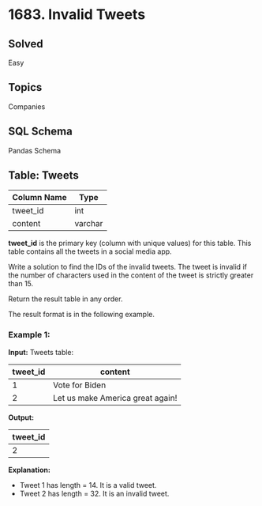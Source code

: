 # 1683. Invalid Tweets

## Solved
Easy

## Topics
Companies

## SQL Schema
Pandas Schema

## Table: Tweets

| Column Name | Type    |
|-------------|---------|
| tweet_id    | int     |
| content     | varchar |

**tweet_id** is the primary key (column with unique values) for this table. This table contains all the tweets in a social media app.

Write a solution to find the IDs of the invalid tweets. The tweet is invalid if the number of characters used in the content of the tweet is strictly greater than 15.

Return the result table in any order.

The result format is in the following example.

### Example 1:

**Input:**
Tweets table:

| tweet_id | content                          |
|----------|----------------------------------|
| 1        | Vote for Biden                   |
| 2        | Let us make America great again! |

**Output:**

| tweet_id |
|----------|
| 2        |

**Explanation:**
- Tweet 1 has length = 14. It is a valid tweet.
- Tweet 2 has length = 32. It is an invalid tweet.
